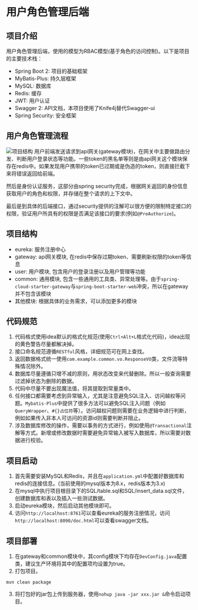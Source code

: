 # 用户角色管理后端
## 项目介绍
用户角色管理后端，使用的模型为RBAC模型(基于角色的访问控制)。以下是项目的主要技术栈：
- Spring Boot 2: 项目的基础框架
- MyBatis-Plus: 持久层框架
- MySQL: 数据库
- Redis: 缓存
- JWT: 用户认证
- Swagger 2: API文档，本项目使用了Knife4j替代Swagger-ui
- Spring Security: 安全框架

## 用户角色管理流程
![项目结构](docs/images/backend-structure.png)
用户前端发送请求到api网关(gateway模块)，在网关中主要做路由分发、判断用户登录状态等功能。一些token的黑名单等则是由api网关这个模块保存在redis中。如果发现用户携带的token已过期或是伪造的token，则直接拦截下来将错误返回给前端。

然后是身份认证服务，这部分由spring security完成，根据网关返回的身份信息获取用户的角色和权限，并存储在整个请求的上下文中。

最后是到具体的后端接口，通过security提供的注解可以很方便的限制特定接口的权限，验证用户所具有的权限是否满足该接口的要求(例如`@PreAuthorize`)。

## 项目结构
- eureka: 服务注册中心
- gateway: api网关模块, 在redis中保存过期token、需要刷新权限的token等信息
- user: 用户模块, 包含用户的登录注册以及用户管理等功能
- common: 通用模块, 包含一些通用的工具类、异常处理等。由于`spring-cloud-starter-gateway`与`spring-boot-starter-web`冲突，所以在gateway并不包含该模块
- 其他模块: 根据具体的业务需求，可以添加更多的模块

## 代码规范
1. 代码格式使用idea默认的格式化规范(使用`Ctrl+Alt+L`格式化代码)，idea出现的黄色警告尽量都解决掉。
2. 接口命名规范遵循`RESTful`风格，详细规范可在网上查找。
3. 返回数据格式统一使用`com.example.common.vo.ResponseVO`类，文件流等特殊情况除外。
4. 数据库尽量遵循只增不减的原则，用状态改变来代替删除。所以一般查询需要过滤掉状态为删除的数据。
5. 代码中尽量不要出现魔法值，将其提取到常量类中。
6. 任何接口都需要考虑到异常输入，尤其是注意避免SQL注入、访问越权等问题。`Mybatis-Plus`中提供了很多方法可以避免SQL注入问题（例如`QueryWrapper`、`#{}占位符`等）。访问越权问题则需要在业务逻辑中进行判断，例如如果传入非本人可访问的资源id则需要判断并阻止。
7. 涉及数据库修改的操作，需要以事务的方式进行，例如使用`@Transactional`注解等方式。新增或修改数据时需要避免异常输入被写入数据库，所以需要对数据进行校验。

## 项目启动
1. 首先需要安装MySQL和Redis，并且在`application.yml`中配置好数据库和redis的连接信息。(当前使用的mysql版本为8.x，redis版本为3.x)
2. 在mysql中执行项目根目录下的SQL/table.sql和SQL/insert_data.sql文件，创建数据库和表以及插入一些测试数据。
3. 启动eureka模块，然后启动其他模块即可。
4. 访问`http://localhost:8761`可以查看eureka的服务注册情况，访问`http://localhost:8090/doc.html`可以查看swagger文档。

## 项目部署
1. 在gateway和common模块中，其config模块下均存在`DevConfig.java`配置类，建议生产环境将其中的配置项均设置为true。
2. 打包项目。
```shell
mvn clean package
```
3. 将打包好的jar包上传到服务器，使用`nohup java -jar xxx.jar &`命令启动项目。
